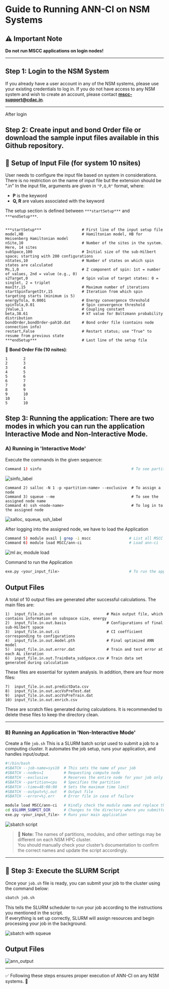 # Guide to Running ANN-CI on NSM Systems

## ⚠️ Important Note
**Do not run MSCC applications on login nodes!**

---

##  Step 1: Login to the NSM System
If you already have a user account in any of the NSM systems, please use your existing credentials to log in.
If you do not have access to any NSM system and wish to create an account, please contact **mscc-support@cdac.in**.

---
After login

##  Step 2: Create input and bond Order file or download the sample input files available in this Github repository.

## 🔧 Setup of Input File (for system 10 nsites)
User needs to configure the input file based on system in considerations. There is no restriction on the name of input file but the extension should be ".in"
In the input file, arguments are given in `"P,Q,R"` format, where:

- **P** is the keyword
- **Q, R** are values associated with the keyword

The setup section is defined between `***startSetup***` and `***endSetup***`.
```

***startSetup***                  # First line of the input setup file
model,HB                          # Hamiltonian model, HB for Heisenberg Hamiltonian model
nSite,10                          # Number of the sites in the system. Here, 14 sites
subSpace,100                      # Initial size of the sub-Hilbert space; starting with 200 configurations
nStates,10                        # Number of states on which spin states are calculated
Ms,1,0                            # Z component of spin: 1st = number of values, 2nd = value (e.g., 0)
s2Target,0                        # Spin value of target states: 0 = singlet, 2 = triplet
maxItr,15                         # Maximum number of iterations
startSpinTargetItr,15             # Iteration from which spin targeting starts (minimum is 5)
energyTola, 0.0001                # Energy convergence threshold
spinTola,0.01                     # Spin convergence threshold
jValue,1                          # Coupling constant
beta,38.61                        # kT value for Boltzmann probability distribution
bondOrder,bondOrder-pah10.dat     # Bond order file (contains node connection info)
restart,False                     # Restart status; use "True" to resume from previous state
***endSetup***                    # Last line of the setup file

```

📌 **Bond Order File (10 nsites)**:
```
1       2
2       3
3       4
4       5
5       6
6       7
7       8
8       9
9       10
10      1
5       10
```


##  Step 3: Running the application: There are two modes in which you can run the application **Interactive Mode** and **Non-Interactive Mode**.

### A) Running in 'Interactive Mode'
Execute the commands in the given sequence:

```bash
Command 1) sinfo                                        # To see partition names
```
![sinfo_label](https://github.com/user-attachments/assets/a8e063f6-1628-4cbb-bdf0-f040e53c0dd6)

```
Command 2) salloc -N 1 -p <partition-name> --exclusive  # To assign a node
Command 3) squeue --me                                  # To see the assigned node name
Command 4) ssh <node-name>                              # To log in to the assigned node
```
![salloc, squeue, ssh_label](https://github.com/user-attachments/assets/5b47c8f6-c512-4250-84e2-f333edd2bc76)


After logging into the assigned node, we have to load the Application
```bash
Command 5) module avail | grep -i mscc                 # List all MSCC applications
Command 6) module load MSCC/ann-ci                     # Load ann-ci
```
![ml av, module load](https://github.com/user-attachments/assets/8277b75e-d65a-4e18-97f0-d6533a712619)


Command to run the Application
```bash
exe.py <your_input_file>                               # To run the application
```
## Output Files

A total of 10 output files are generated after successful calculations.
The main files are:

```
1)  input_file.in.out                        # Main output file, which contains information on subspace size, energy
2)  input_file.in.out.basis                  # Configurations of final sub-Hilbert space
3)  input_file.in.out.ci                     # CI coefficient corresponding to configurations
4)  input_file.in.out.model.pth              # Final optimized ANN model
5)  input_file.in.out.error.dat              # Train and test error at each AL iteration
6)  input_file.in.out.TrainData_subSpace.csv # Train data set generated during calculation
```

These files are essential for system analysis. In addition, there are four more files:

```
7)  input_file.in.out.predictData.csv
8)  input_file.in.out.accVsPreTest.dat
9)  input_file.in.out.accVsPreTrain.dat
10) input_file.in.out.enrich.csv
```

These are scratch files generated during calculations.
It is recommended to delete these files to keep the directory clean.

---

### B) Running an Application in 'Non-Interactive Mode'
Create a file `job.sh`
This is a SLURM batch script used to submit a job to a computing cluster. It automates the job setup, runs your application, and handles input/output.

```bash
#!/bin/bash
#SBATCH --job-name=sys10  # This sets the name of your job
#SBATCH --nodes=1         # Requesting compute node
#SBATCH --exclusive       # Reserves the entire node for your job only
#SBATCH --partition=cpu   # Specifies the partition
#SBATCH --time=48:00:00   # Sets the maximum time limit
#SBATCH --output=%j.out   # Output file
#SBATCH --error=%j.err    # Error file in case of failure

module load MSCC/ann-ci   # Kindly check the module name and replace the command accordingly
cd $SLURM_SUBMIT_DIR      # Changes to the directory where you submitted the job from
exe.py <your_input_file>  # Runs your main application
```
![sbatch script](https://github.com/user-attachments/assets/541dc399-db92-4def-870e-191de06d6b18)

> 📌 **Note:** The names of partitions, modules, and other settings may be different on each NSM HPC cluster.  
> You should manually check your cluster’s documentation to confirm the correct names and update the script accordingly.

---

## 🚀 Step 3: Execute the SLURM Script

Once your `job.sh` file is ready, you can submit your job to the cluster using the command below:

```bash
sbatch job.sh
```
This tells the SLURM scheduler to run your job according to the instructions you mentioned in the script.  
If everything is set up correctly, SLURM will assign resources and begin processing your job in the background. 

![sbatch with squeue](https://github.com/user-attachments/assets/ca2cb65b-b993-468c-a59f-53084726d9ba)

## Output Files
![ann_output](https://github.com/user-attachments/assets/48e011a7-b559-4d27-b7f3-14e33fa28b9a)


---

✅ Following these steps ensures proper execution of ANN-CI on any NSM systems. 🚀

